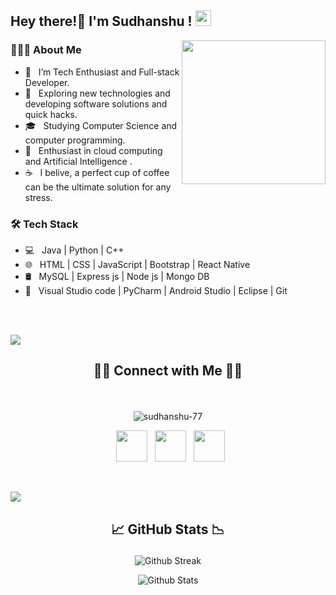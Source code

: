 
<h2> Hey there!👋 I'm Sudhanshu ! <img src="https://github.com/souvikguria98/souvikguria98/blob/master/Hi.gif" width="25"></h2> 
<img align='right' src="https://media.giphy.com/media/M9gbBd9nbDrOTu1Mqx/giphy.gif" width="230">

<h3> 👨🏻‍💻 About Me </h3>

- 🔭 &nbsp; I’m Tech Enthusiast and  Full-stack Developer.
- 🤔 &nbsp; Exploring new technologies and developing software solutions and quick hacks.
- 🎓 &nbsp; Studying Computer Science and computer programming.
- 🌱 &nbsp; Enthusiast in cloud computing and Artificial Intelligence .
- ☕ &nbsp; I belive, a perfect cup of coffee can be the ultimate solution for any stress. 

<h3>🛠 Tech Stack</h3>

- 💻 &nbsp; Java | Python | C++ 
- 🌐 &nbsp; HTML | CSS | JavaScript | Bootstrap | React Native 
- 🛢 &nbsp; MySQL | Express js | Node js | Mongo DB 
- 🔧 &nbsp; Visual Studio code | PyCharm | Android Studio | Eclipse | Git 
<br/>
<br/>

![](https://user-images.githubusercontent.com/73097560/115834477-dbab4500-a447-11eb-908a-139a6edaec5c.gif)
## <p align="center"> 🤝🏻 Connect with Me 🤝🏻   </p>
<br/>
<p align="center">
    <img
    src="https://komarev.com/ghpvc/?username=sudhanshu-77&label=Profile%20views&color=0e75b6&style=flat"
    alt="sudhanshu-77"
    />
</p>
<p align="center">
&nbsp; <a href="https://twitter.com/sudhanshutwt" target="_blank" rel="noopener noreferrer"><img src="https://img.icons8.com/plasticine/100/000000/twitter.png" width="50" /></a>   
&nbsp; <a href="https://www.linkedin.com/in/sudhanshu-tripathi77/" target="_blank" rel="noopener noreferrer"><img src="https://img.icons8.com/plasticine/100/000000/linkedin.png" width="50" /></a>
&nbsp; <a href="mailto:sudhanshu.tripathi.dev@.com" target="_blank" rel="noopener noreferrer"><img src="https://img.icons8.com/plasticine/100/000000/gmail.png"  width="50" /></a>
</p>
<br/>

![](https://user-images.githubusercontent.com/73097560/115834477-dbab4500-a447-11eb-908a-139a6edaec5c.gif)
## <p align="center"> 📈 GitHub Stats 📉</p>
<p align="center">
  <img
    src="https://github-readme-streak-stats.herokuapp.com/?user=sudhanshu-77&theme=blueberry&hide_border=true"
    alt="Github Streak"
  />
</p>
<p align="center">
  <img
    src="https://github-readme-stats.vercel.app/api?username=sudhanshu-77&theme=blueberry&show_icons=true&hide_border=true&count_private=true"
    alt="Github Stats"
  />
</p>
